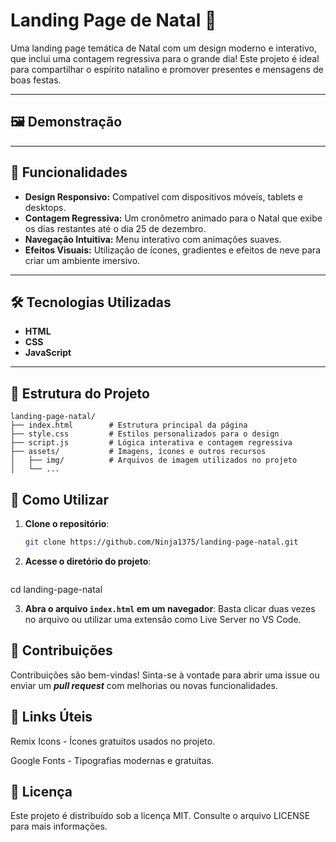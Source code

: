 # Landing Page de Natal 🎄  

Uma landing page temática de Natal com um design moderno e interativo, que inclui uma contagem regressiva para o grande dia! Este projeto é ideal para compartilhar o espírito natalino e promover presentes e mensagens de boas festas.

---

## 🖼️ Demonstração

---

## 🚀 Funcionalidades  

- **Design Responsivo:** Compatível com dispositivos móveis, tablets e desktops.  
- **Contagem Regressiva:** Um cronômetro animado para o Natal que exibe os dias restantes até o dia 25 de dezembro.  
- **Navegação Intuitiva:** Menu interativo com animações suaves.  
- **Efeitos Visuais:** Utilização de ícones, gradientes e efeitos de neve para criar um ambiente imersivo.  

---

## 🛠️ Tecnologias Utilizadas  

- **HTML**  
- **CSS**
- **JavaScript**  

---

## 📂 Estrutura do Projeto  

```plaintext  
landing-page-natal/  
├── index.html        # Estrutura principal da página  
├── style.css         # Estilos personalizados para o design  
├── script.js         # Lógica interativa e contagem regressiva  
├── assets/           # Imagens, ícones e outros recursos  
│   ├── img/          # Arquivos de imagem utilizados no projeto  
│   └── ... 
```
## 📜 Como Utilizar  

1. **Clone o repositório**:  
   ```bash  
   git clone https://github.com/Ninja1375/landing-page-natal.git

2. **Acesse o diretório do projeto**:
   ```bash
cd landing-page-natal 

3. **Abra o arquivo ```index.html``` em um navegador**:
Basta clicar duas vezes no arquivo ou utilizar uma extensão como Live Server no VS Code.

## 🌟 Contribuições

Contribuições são bem-vindas! Sinta-se à vontade para abrir uma issue ou enviar um ***pull request*** com melhorias ou novas funcionalidades.

## 🔗 Links Úteis

Remix Icons - Ícones gratuitos usados no projeto. 

Google Fonts - Tipografias modernas e gratuitas.

## 📄 Licença

Este projeto é distribuído sob a licença MIT. Consulte o arquivo LICENSE para mais informações.
